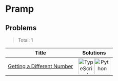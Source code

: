 # Pramp

## Problems

> Total: 1

| Title                                                                                   | Solutions                                                                                                                                                                                                                                                                                                                                                                                                    |
| :-------------------------------------------------------------------------------------: | :----------------------------------------------------------------------------------------------------------------------------------------------------------------------------------------------------------------------------------------------------------------------------------------------------------------------------------------------------------------------------------------------------------: |
| [Getting a Different Number](../../problems/Pramp/getting-a-different-number/README.md) | [<img src="https://res.cloudinary.com/rascaltwo/image/upload/v1631924094/typescript_s5czgr.svg" alt="TypeScript" title="TypeScript" width="50" />](../../problems/Pramp/getting-a-different-number/solve.ts)[<img src="https://res.cloudinary.com/rascaltwo/image/upload/v1631924087/python_xzdlti.svg" alt="Python" title="Python" width="50" />](../../problems/Pramp/getting-a-different-number/solve.py) |
